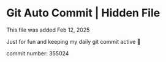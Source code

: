# Git Auto Commit | Hidden File

This file was added Feb 12, 2025

Just for fun and keeping my daily git commit active 🤪

commit number: 355024
